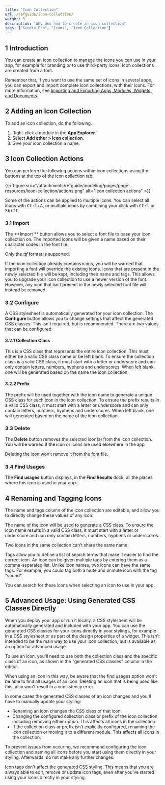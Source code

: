 ```yaml
---
title: "Icon Collection"
url: /refguide/icon-collection/
weight: 5
description: "Why and how to create an icon collection"
tags: ["Studio Pro", "Icons", "Icon Collection"]
---
```


## 1 Introduction

You can create an icon collection to manage the icons you can use in your app, for example for branding or to use third-party icons. Icon collections are created from a font.

Remember that, if you want to use the same set of icons in several apps, you can export and import complete icon collections, with their icons. For more information, see [Importing and Exporting Apps, Modules, Widgets, and Documents](/refguide/import-and-export/).

## 2 Adding an Icon Collection

To add an icon collection, do the following.

1. Right-click a module in the **App Explorer**.
2. Select **Add other > Icon collection**.
3. Give your icon collection a name.

## 3 Icon Collection Actions

You can perform the following actions within icon collections using the buttons at the top of the icon collection tab.

{{< figure src="/attachments/refguide/modeling/pages/page-resources/icon-collection/actions.png" alt="Icon collection actions" >}}

Some of the actions can be applied to multiple icons. You can select all icons with <kbd>Ctrl</kbd>+<kbd>A</kbd>, or multiple icons by combining your click with <kbd>Ctrl</kbd> or <kbd>Shift</kbd>

### 3.1 Import

The **Import ** button allows you to select a font file to base your icon collection on. The imported icons will be given a name based on their character codes in the font file.

Only the *ttf* format is supported.

If the icon collection already contains icons, you will be warned that importing a font will override the existing icons. Icons that are present in the newly selected file will be kept, including their name and tags. This allows you to upgrade your icon collection to use a newer version of the font. However, any icon that isn't present in the newly selected font file will instead be removed.

### 3.2 Configure

A CSS stylesheet is automatically generated for your icon collection. The **Configure** button allows you to change settings that affect the generated CSS classes. This isn't required, but is recommended. There are two values that can be configured:

#### 3.2.1 Collection Class

This is a CSS class that represents the entire icon collection. This must either be a valid CSS class name or be left blank. To ensure the collection class is a valid CSS class, it must start with a letter or underscore and can only contain letters, numbers, hyphens and underscores. When left blank, one will be generated based on the name the icon collection.

#### 3.2.2 Prefix

The prefix will be used together with the icon name to generate a unique CSS class for each icon in the icon collection. To ensure the prefix results in a valid CSS class, it must start with a letter or underscore and can only contain letters, numbers, hyphens and underscores. When left blank, one will generated based on the name of the icon collection.

### 3.3 Delete

The **Delete** button removes the selected icon(s) from the icon collection. You will be warned if the icon or icons are used elsewhere in the app.

Deleting the icon won't remove it from the font file.

### 3.4 Find Usages

The **Find usages** button displays, in the **Find Results** dock, all the places where this icon is used in your app.

## 4 Renaming and Tagging Icons

The name and tags column of the icon collection are editable, and allow you to directly change these values of any icon.

The name of the icon will be used to generate a CSS class. To ensure the icon name results in a valid CSS class, it must start with a letter or underscore and can only contain letters, numbers, hyphens or underscores.

Two icons in the same collection can't share the same name.

Tags allow you to define a list of search terms that make it easier to find the correct icon. An icon can be given multiple tags by entering them as a comma-separated list. Unlike icon names, two icons can have the same tags. For example, you could tag both a mute and unmute icon with the tag "sound".

You can search for these icons when selecting an icon to use in your app.

## 5 Advanced Usage: Using Generated CSS Classes Directly

When you deploy your app or run it locally, a CSS stylesheet will be automatically generated and included with your app. You can use the generated CSS classes for your icons directly in your stylings, for example in a CSS stylesheet or as part of the design properties of a widget. This isn't intended to be the main way to use your icon collection, but is available as an option for advanced usage.

To use an icon, you'll need to use both the collection class and the specific class of an icon, as shown in the "generated CSS classes" column in the editor.

When using an icon in this way, be aware that the find usages option won't be able to find all usages of an icon. Deleting an icon that is being used like this, also won't result in a consistency error.

In some cases the generated CSS classes of an icon changes and you'll have to manually update your styling:
* Renaming an icon changes the CSS class of that icon.
* Changing the configured collection class or prefix of the icon collection, including removing either option. This affects all icons in the collection.
* If the collection class or prefix isn't explicitly configured, renaming the icon collection or moving it to a different module. This affects all icons in the collection.

To prevent issues from occuring, we recommend configuring the icon collection and naming all icons before you start using them directly in your styling. Afterwards, do not make any further changes.

Icon tags don't affect the generated CSS styling. This means that you are always able to edit, remove or update icon tags, even after you've started using your icons directly in your styling.
